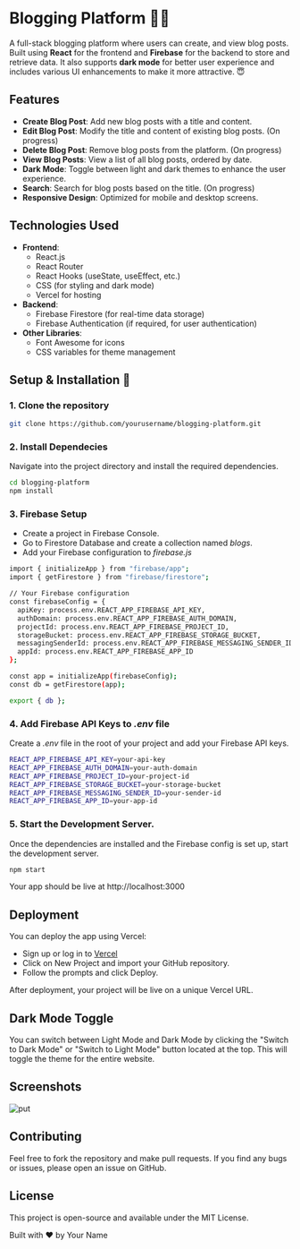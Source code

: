 # Blogging Platform 🤳👋

A full-stack blogging platform where users can create, and view blog posts. Built using **React** for the frontend and **Firebase** for the backend to store and retrieve data. It also supports **dark mode** for better user experience and includes various UI enhancements to make it more attractive. 😇

## Features
- **Create Blog Post**: Add new blog posts with a title and content. 
- **Edit Blog Post**: Modify the title and content of existing blog posts. (On progress)
- **Delete Blog Post**: Remove blog posts from the platform. (On progress)
- **View Blog Posts**: View a list of all blog posts, ordered by date.
- **Dark Mode**: Toggle between light and dark themes to enhance the user experience.
- **Search**: Search for blog posts based on the title. (On progress)
- **Responsive Design**: Optimized for mobile and desktop screens.

## Technologies Used

- **Frontend**: 
  - React.js
  - React Router
  - React Hooks (useState, useEffect, etc.)
  - CSS (for styling and dark mode)
  - Vercel for hosting
- **Backend**: 
  - Firebase Firestore (for real-time data storage)
  - Firebase Authentication (if required, for user authentication)
- **Other Libraries**:
  - Font Awesome for icons
  - CSS variables for theme management

## Setup & Installation 👋

### 1. Clone the repository

```bash
git clone https://github.com/yourusername/blogging-platform.git
```
### 2. Install Dependecies

Navigate into the project directory and install the required dependencies.

```bash
cd blogging-platform
npm install
```

### 3. Firebase Setup

- Create a project in Firebase Console. 
- Go to Firestore Database and create a collection named *blogs*.
- Add your Firebase configuration to *firebase.js*

```bash
import { initializeApp } from "firebase/app";
import { getFirestore } from "firebase/firestore";

// Your Firebase configuration
const firebaseConfig = {
  apiKey: process.env.REACT_APP_FIREBASE_API_KEY,
  authDomain: process.env.REACT_APP_FIREBASE_AUTH_DOMAIN,
  projectId: process.env.REACT_APP_FIREBASE_PROJECT_ID,
  storageBucket: process.env.REACT_APP_FIREBASE_STORAGE_BUCKET,
  messagingSenderId: process.env.REACT_APP_FIREBASE_MESSAGING_SENDER_ID,
  appId: process.env.REACT_APP_FIREBASE_APP_ID
};

const app = initializeApp(firebaseConfig);
const db = getFirestore(app);

export { db };
```

### 4. Add Firebase API Keys to *.env* file

Create a *.env* file in the root of your project and add your Firebase API keys.

```bash
REACT_APP_FIREBASE_API_KEY=your-api-key
REACT_APP_FIREBASE_AUTH_DOMAIN=your-auth-domain
REACT_APP_FIREBASE_PROJECT_ID=your-project-id
REACT_APP_FIREBASE_STORAGE_BUCKET=your-storage-bucket
REACT_APP_FIREBASE_MESSAGING_SENDER_ID=your-sender-id
REACT_APP_FIREBASE_APP_ID=your-app-id
```

### 5. Start the Development Server.

Once the dependencies are installed and the Firebase config is set up, start the development server. 

```bash
npm start
```

Your app should be live at http://localhost:3000

## Deployment

You can deploy the app using Vercel:

- Sign up or log in to [Vercel](https://vercel.com/)
- Click on New Project and import your GitHub repository.
- Follow the prompts and click Deploy.

After deployment, your project will be live on a unique Vercel URL.


## Dark Mode Toggle 

You can switch between Light Mode and Dark Mode by clicking the "Switch to Dark Mode" or "Switch to Light Mode" button located at the top. This will toggle the theme for the entire website.

## Screenshots 

![put](https://github.com/user-attachments/assets/6db5ff62-3a06-4437-ab27-073ef307520b)


## Contributing 

Feel free to fork the repository and make pull requests. If you find any bugs or issues, please open an issue on GitHub.

## License 

This project is open-source and available under the MIT License.

Built with ❤️ by Your Name
